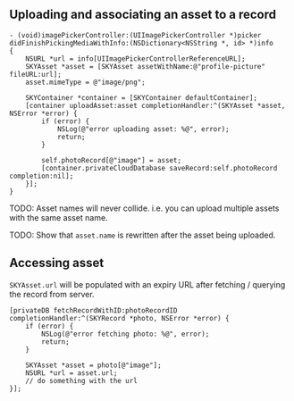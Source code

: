 ## Uploading and associating an asset to a record

```obj-c
- (void)imagePickerController:(UIImagePickerController *)picker
didFinishPickingMediaWithInfo:(NSDictionary<NSString *, id> *)info
{
    NSURL *url = info[UIImagePickerControllerReferenceURL];
    SKYAsset *asset = [SKYAsset assetWithName:@"profile-picture" fileURL:url];
    asset.mimeType = @"image/png";

    SKYContainer *container = [SKYContainer defaultContainer];
    [container uploadAsset:asset completionHandler:^(SKYAsset *asset, NSError *error) {
        if (error) {
            NSLog(@"error uploading asset: %@", error);
            return;
        }

        self.photoRecord[@"image"] = asset;
        [container.privateCloudDatabase saveRecord:self.photoRecord completion:nil];
    }];
}
```

TODO: Asset names will never collide. i.e. you can upload multiple assets
with the same asset name.

TODO: Show that `asset.name` is rewritten after the asset being uploaded.

## Accessing asset

`SKYAsset.url` will be populated with an expiry URL after fetching /
querying the record from server.


```obj-c
[privateDB fetchRecordWithID:photoRecordID completionHandler:^(SKYRecord *photo, NSError *error) {
    if (error) {
        NSLog(@"error fetching photo: %@", error);
        return;
    }

    SKYAsset *asset = photo[@"image"];
    NSURL *url = asset.url;
    // do something with the url
}];
```
